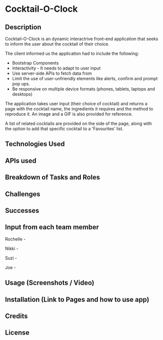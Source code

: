 # Cocktail-O-Clock

## Description
Cocktail-O-Clock is an dynamic interactrive front-end application that seeks to inform the user about the cocktail of their choice.

The client informed us the application had to include the following:

- Bootstrap Components
- Interactivity - It needs to adapt to user input
- Use server-side APIs to fetch data from
- Limit the use of user-unfriendly elements like alerts, confirm and prompt pop ups.
- Be responsive on multiple device formats (phones, tablets, laptops and desktops)

The application takes user input (their choice of cocktail) and returns a page with the cocktail name, the ingredients it requires and the method to reproduce it. An image and a GIF is also provided for reference.

A list of related cocktails are provided on the side of the page, along with the option to add that specific cocktail to a 'Favourites' list.


## Technologies Used


## APIs used


## Breakdown of Tasks and Roles

## Challenges

## Successes

## Input from each team member

Rochelle -

Nikki -

Suzi - 

Joe - 

## Usage (Screenshots / Video)

## Installation (Link to Pages and how to use app)

## Credits

## License

